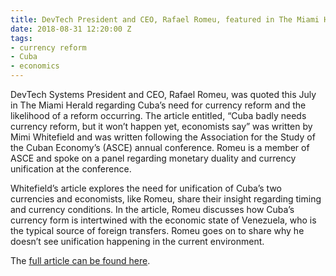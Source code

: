 ```yaml
---
title: DevTech President and CEO, Rafael Romeu, featured in The Miami Herald
date: 2018-08-31 12:20:00 Z
tags:
- currency reform
- Cuba
- economics
---
```


DevTech Systems President and CEO, Rafael Romeu, was quoted this July in The Miami Herald regarding Cuba’s need for currency reform and the likelihood of a reform occurring. The article entitled, “Cuba badly needs currency reform, but it won’t happen yet, economists say” was written by Mimi Whitefield and was written following the Association for the Study of the Cuban Economy’s (ASCE) annual conference. Romeu is a member of ASCE and spoke on a panel regarding monetary duality and currency unification at the conference.

Whitefield’s article explores the need for unification of Cuba’s two currencies and economists, like Romeu, share their insight regarding timing and currency conditions. In the article, Romeu discusses how Cuba’s currency form is intertwined with the economic state of Venezuela, who is the typical source of foreign transfers. Romeu goes on to share why he doesn’t see unification happening in the current environment. 

The [full article can be found here](https://www.miamiherald.com/news/nation-world/world/americas/cuba/article215588940.html).
